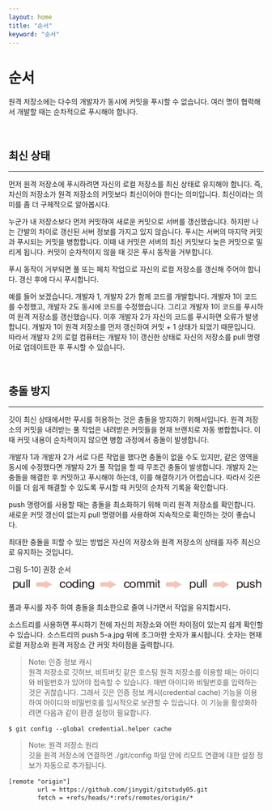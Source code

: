 ```yaml
---
layout: home
title: "순서"
keyword: "순서"
---
```


# 순서
원격 저장소에는 다수의 개발자가 동시에 커밋을 푸시할 수 없습니다. 
여러 명이 협력해서 개발할 때는 순차적으로 푸시해야 합니다.  

<br>
<a name="1"></a>

## 최신 상태
---
먼저 원격 저장소에 푸시하려면 자신의 로컬 저장소를 최신 상태로 유지해야 합니다. 즉, 자신의 저장소가 원격 저장소의 커밋보다 최신이어야 한다는 의미입니다. 최신이라는 의미를 좀 더 구체적으로 알아봅시다.  

누군가 내 저장소보다 먼저 커밋하여 새로운 커밋으로 서버를 갱신했습니다. 하지만 나는 간발의 차이로 갱신된 서버 정보를 가지고 있지 않습니다. 푸시는 서버의 마지막 커밋과 푸시되는 커밋을 병합합니다. 이때 내 커밋은 서버의 최신 커밋보다 늦은 커밋으로 밀리게 됩니다. 커밋이 순차적이지 않을 때 깃은 푸시 동작을 거부합니다.  

푸시 동작이 거부되면 풀 또는 페치 작업으로 자신의 로컬 저장소를 갱신해 주어야 합니다. 갱신 후에 다시 푸시합니다.  

예를 들어 보겠습니다. 개발자 1, 개발자 2가 함께 코드를 개발합니다. 개발자 1이 코드를 수정했고, 개발자 2도 동시에 코드를 수정했습니다. 그리고 개발자 1이 코드를 푸시하여 원격 저장소를 갱신했습니다. 이후 개발자 2가 자신의 코드를 푸시하면 오류가 발생합니다. 개발자 1이 원격 저장소를 먼저 갱신하여 커밋 + 1 상태가 되었기 때문입니다. 따라서 개발자 2의 로컬 컴퓨터는 개발자 1이 갱신한 상태로 자신의 저장소를 pull 명령어로 업데이트한 후 푸시할 수 있습니다.  

<br>
<a name="2"></a>

## 충돌 방지
---
깃이 최신 상태에서만 푸시를 허용하는 것은 충돌을 방지하기 위해서입니다. 원격 저장소의 커밋을 내려받는 풀 작업은 내려받은 커밋들을 현재 브랜치로 자동 병합합니다. 이때 커밋 내용이 순차적이지 않으면 병합 과정에서 충돌이 발생합니다.  

개발자 1과 개발자 2가 서로 다른 작업을 했다면 충돌이 없을 수도 있지만, 같은 영역을 동시에 수정했다면 개발자 2가 풀 작업을 할 때 무조건 충돌이 발생합니다. 개발자 2는 충돌을 해결한 후 커밋하고 푸시해야 하는데, 이를 해결하기가 어렵습니다. 따라서 깃은 이를 더 쉽게 해결할 수 있도록 푸시할 때 커밋의 순차적 기록을 확인합니다.  

push 명령어를 사용할 때는 충돌을 최소화하기 위해 미리 원격 저장소를 확인합니다. 새로운 커밋 갱신이 없는지 pull 명령어를 사용하여 지속적으로 확인하는 것이 좋습니다.  

최대한 충돌을 피할 수 있는 방법은 자신의 저장소와 원격 저장소의 상태를 자주 최신으로 유지하는 것입니다.  

그림 5-10] 권장 순서  
![권장 순서](./img/05-10.jpg)

풀과 푸시를 자주 하여 충돌을 최소한으로 줄여 나가면서 작업을 유지합시다.  

소스트리를 사용하면 푸시하기 전에 자신의 저장소와 어떤 차이점이 있는지 쉽게 확인할 수 있습니다. 소스트리의 push 5-a.jpg 위에 조그마한 숫자가 표시됩니다. 숫자는 현재 로컬 저장소와 원격 저장소 간 커밋 차이점을 출력합니다.  

>Note: 인증 정보 캐시  
원격 저장소로 깃허브, 비트버킷 같은 호스팅 원격 저장소를 이용할 때는 아이디와 비밀번호가 있어야 접속할 수 있습니다. 매번 아이디와 비밀번호를 입력하는 것은 귀찮습니다. 그래서 깃은 인증 정보 캐시(credential cache) 기능을 이용하여 아이디와 비밀번호를 임시적으로 보관할 수 있습니다. 이 기능을 활성화하려면 다음과 같이 환경 설정이 필요합니다.  

```
$ git config --global credential.helper cache
```

> Note: 원격 저장소 원리  
깃을 원격 저장소에 연결하면 ./git/config 파일 안에 리모트 연결에 대한 설정 정보가 자동으로 추가됩니다.  

```
[remote "origin"]
        url = https://github.com/jinygit/gitstudy05.git
        fetch = +refs/heads/*:refs/remotes/origin/* 
```

<br><br>